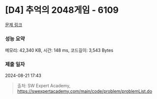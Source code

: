 # [D4] 추억의 2048게임 - 6109 

[문제 링크](https://swexpertacademy.com/main/code/problem/problemDetail.do?contestProbId=AWbrg9uabZsDFAWQ) 

### 성능 요약

메모리: 42,340 KB, 시간: 148 ms, 코드길이: 3,543 Bytes

### 제출 일자

2024-08-21 17:43



> 출처: SW Expert Academy, https://swexpertacademy.com/main/code/problem/problemList.do